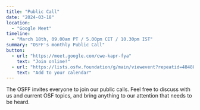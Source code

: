 ```yaml
---
title: "Public Call"
date: "2024-03-18"
location:
  - "Google Meet"
timeline:
  - "March 18th, 09.00am PT / 5.00pm CET / 10.30pm IST"
summary: "OSFF's monthly Public Call"
button:
  - url: "https://meet.google.com/cwe-kapr-fya"
    text: "Join online!"
  - url: "https://lists.osfw.foundation/g/main/viewevent?repeatid=48488&eventid=2266392&calstart=2024-03-18"
    text: "Add to your calendar"
---
```


The OSFF invites everyone to join our public calls. Feel free to discuss with us and current OSF topics, and bring anything to our attention that needs to be heard.

